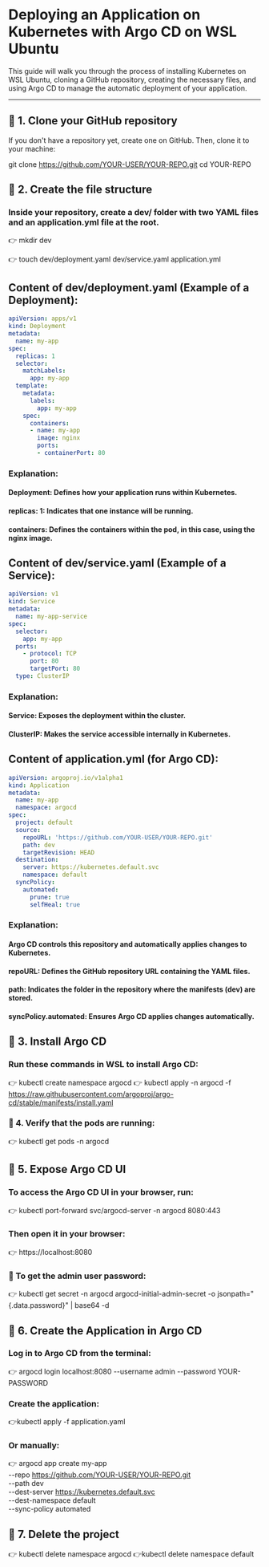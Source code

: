 # Deploying an Application on Kubernetes with Argo CD on WSL Ubuntu

This guide will walk you through the process of installing Kubernetes on WSL Ubuntu, cloning a GitHub repository, creating the necessary files, and using Argo CD to manage the automatic deployment of your application.

---

## 🔹 1. Clone your GitHub repository
If you don't have a repository yet, create one on GitHub. Then, clone it to your machine:

git clone https://github.com/YOUR-USER/YOUR-REPO.git
cd YOUR-REPO
## 🔹 2. Create the file structure

### Inside your repository, create a dev/ folder with two YAML files and an application.yml file at the root.

👉 mkdir dev

👉 touch dev/deployment.yaml dev/service.yaml application.yml



## Content of dev/deployment.yaml (Example of a Deployment):


```yaml
apiVersion: apps/v1
kind: Deployment
metadata:
  name: my-app
spec:
  replicas: 1
  selector:
    matchLabels:
      app: my-app
  template:
    metadata:
      labels:
        app: my-app
    spec:
      containers:
      - name: my-app
        image: nginx
        ports:
        - containerPort: 80
``` 

### Explanation:

#### Deployment: Defines how your application runs within Kubernetes.
#### replicas: 1: Indicates that one instance will be running.
#### containers: Defines the containers within the pod, in this case, using the nginx image.



## Content of dev/service.yaml (Example of a Service):

```yaml
apiVersion: v1
kind: Service
metadata:
  name: my-app-service
spec:
  selector:
    app: my-app
  ports:
    - protocol: TCP
      port: 80
      targetPort: 80
  type: ClusterIP
``` 

### Explanation:

#### Service: Exposes the deployment within the cluster.
#### ClusterIP: Makes the service accessible internally in Kubernetes.



## Content of application.yml (for Argo CD):


```yaml
apiVersion: argoproj.io/v1alpha1
kind: Application
metadata:
  name: my-app
  namespace: argocd
spec:
  project: default
  source:
    repoURL: 'https://github.com/YOUR-USER/YOUR-REPO.git'
    path: dev
    targetRevision: HEAD
  destination:
    server: https://kubernetes.default.svc
    namespace: default
  syncPolicy:
    automated:
      prune: true
      selfHeal: true
``` 


### Explanation:

#### Argo CD controls this repository and automatically applies changes to Kubernetes.
#### repoURL: Defines the GitHub repository URL containing the YAML files.
#### path: Indicates the folder in the repository where the manifests (dev) are stored.
#### syncPolicy.automated: Ensures Argo CD applies changes automatically.


## 🔹 3. Install Argo CD

### Run these commands in WSL to install Argo CD:

👉 kubectl create namespace argocd
👉 kubectl apply -n argocd -f https://raw.githubusercontent.com/argoproj/argo-cd/stable/manifests/install.yaml


### 🔹 4. Verify that the pods are running:

👉 kubectl get pods -n argocd


## 🔹 5. Expose Argo CD UI


### To access the Argo CD UI in your browser, run:

👉 kubectl port-forward svc/argocd-server -n argocd 8080:443

### Then open it in your browser:

 👉 https://localhost:8080


### 🚧 To get the admin user password:

👉 kubectl get secret -n argocd argocd-initial-admin-secret -o jsonpath="{.data.password}" | base64 -d


## 🔹 6. Create the Application in Argo CD

### Log in to Argo CD from the terminal:

👉 argocd login localhost:8080 --username admin --password YOUR-PASSWORD

### Create the application:

👉kubectl apply -f application.yaml

### Or manually:

👉 
argocd app create my-app \
  --repo https://github.com/YOUR-USER/YOUR-REPO.git \
  --path dev \
  --dest-server https://kubernetes.default.svc \
  --dest-namespace default \
  --sync-policy automated



## 🔹 7. Delete the project

👉 kubectl delete namespace argocd
👉kubectl delete namespace default
